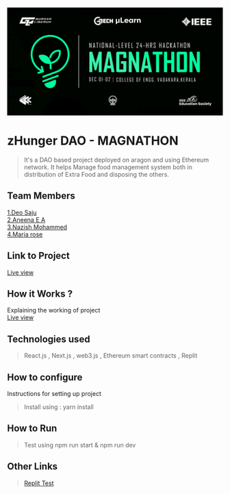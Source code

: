 ![image](./assets/banner.png)


# zHunger DAO - MAGNATHON
> It's a DAO based project deployed on aragon and using Ethereum network. It helps Manage food management system both in distribution of Extra Food and disposing the others.

## Team Members
[1.Deo Saju](https://github.com/deosaju)   
[2.Aneena E A](https://github.com/Aneenaanu321)   
[3.Nazish Mohammed](https://github.com/nazishmohammed)   
[4.Maria rose](https://github.com/23maria)   

## Link to Project
[Live view](https://app-zhunger-nextjs.vercel.app/)

## How it Works ?
Explaining the working of project  
[Live view](https://www.youtube.com/watch?v=W3BlYvWNTrg/)


## Technologies used
> React.js , Next.js , web3.js , Ethereum smart contracts , Replit 

## How to configure
Instructions for setting up project
> Install using : yarn install

## How to Run
> Test using npm run start & npm run dev

## Other Links
> [Replit Test](https://appzhungernextjs.scrapyboy.repl.co/)
